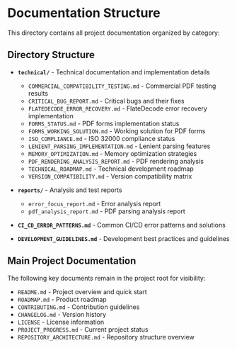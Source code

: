 # Documentation Structure

This directory contains all project documentation organized by category:

## Directory Structure

- **`technical/`** - Technical documentation and implementation details
  - `COMMERCIAL_COMPATIBILITY_TESTING.md` - Commercial PDF testing results
  - `CRITICAL_BUG_REPORT.md` - Critical bugs and their fixes
  - `FLATEDECODE_ERROR_RECOVERY.md` - FlateDecode error recovery implementation
  - `FORMS_STATUS.md` - PDF forms implementation status
  - `FORMS_WORKING_SOLUTION.md` - Working solution for PDF forms
  - `ISO_COMPLIANCE.md` - ISO 32000 compliance status
  - `LENIENT_PARSING_IMPLEMENTATION.md` - Lenient parsing features
  - `MEMORY_OPTIMIZATION.md` - Memory optimization strategies
  - `PDF_RENDERING_ANALYSIS_REPORT.md` - PDF rendering analysis
  - `TECHNICAL_ROADMAP.md` - Technical development roadmap
  - `VERSION_COMPATIBILITY.md` - Version compatibility matrix

- **`reports/`** - Analysis and test reports
  - `error_focus_report.md` - Error analysis report
  - `pdf_analysis_report.md` - PDF parsing analysis report

- **`CI_CD_ERROR_PATTERNS.md`** - Common CI/CD error patterns and solutions
- **`DEVELOPMENT_GUIDELINES.md`** - Development best practices and guidelines

## Main Project Documentation

The following key documents remain in the project root for visibility:
- `README.md` - Project overview and quick start
- `ROADMAP.md` - Product roadmap
- `CONTRIBUTING.md` - Contribution guidelines
- `CHANGELOG.md` - Version history
- `LICENSE` - License information
- `PROJECT_PROGRESS.md` - Current project status
- `REPOSITORY_ARCHITECTURE.md` - Repository structure overview